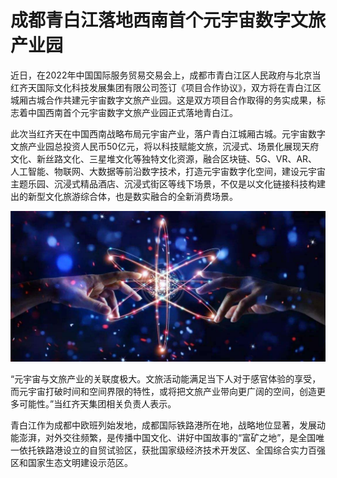 # 成都青白江落地西南首个元宇宙数字文旅产业园


近日，在2022年中国国际服务贸易交易会上，成都市青白江区人民政府与北京当红齐天国际文化科技发展集团有限公司签订《项目合作协议》，双方将在青白江区城厢古城合作共建元宇宙数字文旅产业园。这是双方项目合作取得的务实成果，标志着中国西南首个元宇宙数字文旅产业园正式落地青白江。

此次当红齐天在中国西南战略布局元宇宙产业，落户青白江城厢古城。元宇宙数字文旅产业园总投资人民币50亿元，将以科技赋能文旅，沉浸式、场景化展现天府文化、新丝路文化、三星堆文化等独特文化资源，融合区块链、5G、VR、AR、人工智能、物联网、大数据等前沿数字技术，打造元宇宙数字化空间，建设元宇宙主题乐园、沉浸式精品酒店、沉浸式街区等线下场景，不仅是以文化链接科技构建出的新型文化旅游综合体，也是数实融合的全新消费场景。

![配图](8aa948ae8698c7b19c76f6ae0d6d406d.jpeg)

“元宇宙与文旅产业的关联度极大。文旅活动能满足当下人对于感官体验的享受，而元宇宙打破时间和空间界限的特性，或将把文旅产业带向更广阔的空间，创造更多可能性。”当红齐天集团相关负责人表示。

青白江作为成都中欧班列始发地，成都国际铁路港所在地，战略地位显著，发展动能澎湃，对外交往频繁，是传播中国文化、讲好中国故事的“富矿之地”，是全国唯一依托铁路港设立的自贸试验区，获批国家级经济技术开发区、全国综合实力百强区和国家生态文明建设示范区。
